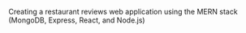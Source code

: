 Creating a restaurant reviews web application using the MERN stack (MongoDB, Express, React, and Node.js)
